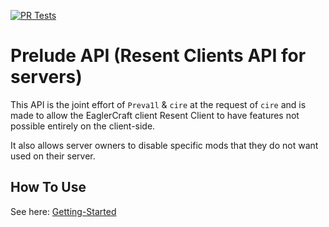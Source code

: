 [![PR Tests](https://github.com/ProdPreva1l/ResentPrelude/actions/workflows/pr_tests.yml/badge.svg?branch=master)](https://github.com/ProdPreva1l/ResentPrelude/actions/workflows/pr_tests.yml)

# Prelude API (Resent Clients API for servers)

This API is the joint effort of `Preva1l` & `cire` at the request of `cire`
and is made to allow the EaglerCraft client Resent Client to have features not possible entirely on the client-side.


It also allows server owners to disable specific mods that they do not want used on their server.

## How To Use
See here: [Getting-Started](docs/Getting-Started.md)
